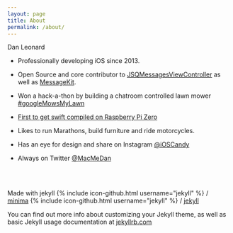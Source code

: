 ```yaml
---
layout: page
title: About
permalink: /about/
---
```


Dan Leonard

- Professionally developing iOS since 2013.
- Open Source and core contributor to [JSQMessagesViewController](https://github.com/MessageKit/JSQMessagesViewController) as well as [MessageKit](https://github.com/MessageKit/MessageKit).
- Won a hack-a-thon by building a chatroom controlled lawn mower [#googleMowsMyLawn](https://www.linkedin.com/pulse/three-brothers-win-startfest-googlemowsmy-lawn-daniel-leonard)
- [First to get swift compiled on Raspberry Pi Zero](https://twitter.com/MacmeDan/status/697904248567148544)
- Likes to run Marathons, build furniture and ride motorcycles.

- Has an eye for design and share on Instagram [@iOSCandy](https://www.instagram.com/ioscandy/)
- Always on Twitter [@MacMeDan](https://twitter.com/macmedan?lang=en)

<br>
<br>

Made with jekyll {% include icon-github.html username="jekyll" %} /
[minima](https://github.com/jekyll/minima)
{% include icon-github.html username="jekyll" %} /
[jekyll](https://github.com/jekyll/jekyll)

You can find out more info about customizing your Jekyll theme, as well as basic Jekyll usage documentation at [jekyllrb.com](http://jekyllrb.com/)
